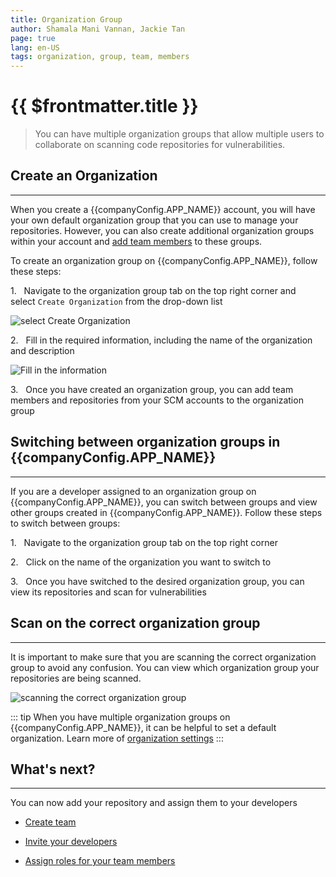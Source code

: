 ```yaml
---
title: Organization Group
author: Shamala Mani Vannan, Jackie Tan
page: true
lang: en-US
tags: organization, group, team, members
---
```


<script setup>
import { companyConfig } from '../../../config/companyConfig.js'
</script>

<ClientOnly>

# {{ $frontmatter.title }}

> You can have multiple organization groups that allow multiple users to collaborate on scanning code repositories for vulnerabilities.

## Create an Organization

<hr class="thick" />

When you create a {{companyConfig.APP_NAME}} account, you will have your own default organization group that you can use to manage your repositories. However, you can also create additional organization groups within your account and [add team members]() to these groups.

To create an organization group on {{companyConfig.APP_NAME}}, follow these steps:

1.&nbsp;&nbsp;&nbsp;Navigate to the organization group tab on the top right corner and \
select `Create Organization` from the drop-down list

![select Create Organization](/images/Get-Started/Organization-Group-1.png)

2.&nbsp;&nbsp;&nbsp;Fill in the required information, including the name of the organization and description

![Fill in the information](/images/Get-Started/Organization-Group-2.png)

3.&nbsp;&nbsp;&nbsp;Once you have created an organization group, you can add team members and repositories from your SCM accounts to the organization group

## Switching between organization groups in {{companyConfig.APP_NAME}}

<hr class="thick" />

If you are a developer assigned to an organization group on {{companyConfig.APP_NAME}}, you can switch between groups and view other groups created in {{companyConfig.APP_NAME}}. Follow these steps to switch between groups:

1.&nbsp;&nbsp;&nbsp;Navigate to the organization group tab on the top right corner

2.&nbsp;&nbsp;&nbsp;Click on the name of the organization you want to switch to

3.&nbsp;&nbsp;&nbsp;Once you have switched to the desired organization group, you can view its repositories and scan for vulnerabilities

## Scan on the correct organization group

<hr class="thick" />

It is important to make sure that you are scanning the correct organization group to avoid any confusion. You can view which organization group your repositories are being scanned.

![scanning the correct organization group](/images/Get-Started/Organization-Group-3.png)

::: tip
When you have multiple organization groups on {{companyConfig.APP_NAME}}, it can be helpful to set a default organization. Learn more of [organization settings]()
:::

## What's next?

<hr class="thick" />

You can now add your repository and assign them to your developers

- [Create team]()

- [Invite your developers]()

- [Assign roles for your team members]()

</ClientOnly>
